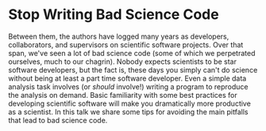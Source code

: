 # Stop Writing Bad Science Code

Between them, the authors have logged many years as developers, collaborators, and supervisors on scientific
software projects.  Over that span, we've seen a lot of bad science code (some of which we perpetrated ourselves, 
much to our chagrin).  Nobody expects scientists to be star software developers, but the fact is, these days you 
simply can't do science without being at least a part time software developer.  Even a simple data analysis task 
involves (or _should_ involve!) writing a program to reproduce the analysis on demand.  Basic familiarity with
some best practices for developing scientific software will make you dramatically more productive as a scientist.
In this talk we share some tips for avoiding the main pitfalls that lead to bad science code.
